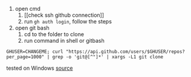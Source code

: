 1. open cmd
	1. [[check ssh github connection]]
	2. run `gh auth login`, follow the steps
2. open git bash
	1. cd to the folder to clone
	2. run command in shell or gitbash
```shell
GHUSER=CHANGEME; curl "https://api.github.com/users/$GHUSER/repos?per_page=1000" | grep -o 'git@[^"]*' | xargs -L1 git clone
```

tested on Windows
[source](https://stackoverflow.com/questions/19576742/how-to-clone-all-repos-at-once-from-github)